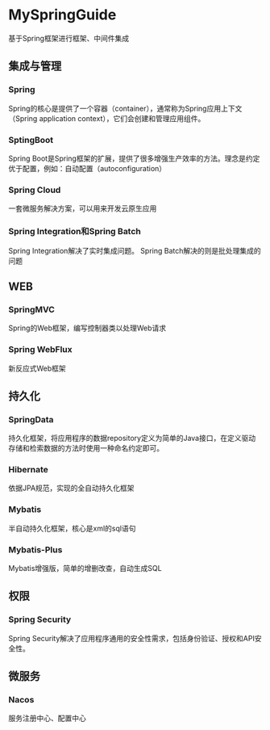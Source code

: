 # MySpringGuide
基于Spring框架进行框架、中间件集成


## 集成与管理
### Spring
Spring的核心是提供了一个容器（container），通常称为Spring应用上下文（Spring application context），它们会创建和管理应用组件。
### SptingBoot
Spring Boot是Spring框架的扩展，提供了很多增强生产效率的方法。理念是约定优于配置，例如：自动配置（autoconfiguration）
### Spring Cloud
一套微服务解决方案，可以用来开发云原生应用
### Spring Integration和Spring Batch
Spring Integration解决了实时集成问题。
Spring Batch解决的则是批处理集成的问题
## WEB
### SpringMVC
Spring的Web框架，编写控制器类以处理Web请求
### Spring WebFlux
新反应式Web框架
## 持久化
### SpringData
持久化框架，将应用程序的数据repository定义为简单的Java接口，在定义驱动存储和检索数据的方法时使用一种命名约定即可。
### Hibernate
依据JPA规范，实现的全自动持久化框架
### Mybatis
半自动持久化框架，核心是xml的sql语句
### Mybatis-Plus
Mybatis增强版，简单的增删改查，自动生成SQL
## 权限
### Spring Security
Spring Security解决了应用程序通用的安全性需求，包括身份验证、授权和API安全性。
## 微服务
### Nacos
服务注册中心、配置中心
